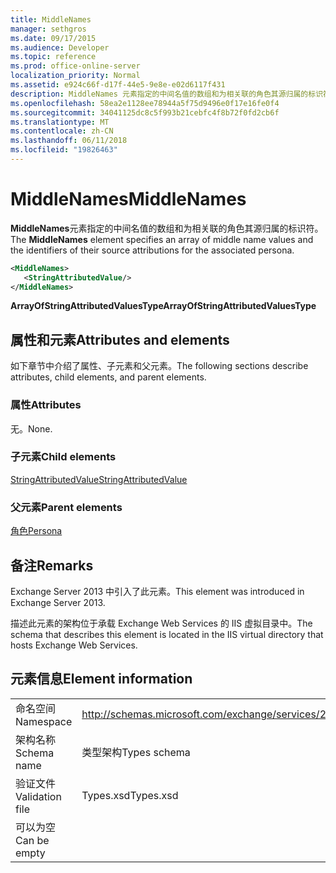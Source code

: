 ```yaml
---
title: MiddleNames
manager: sethgros
ms.date: 09/17/2015
ms.audience: Developer
ms.topic: reference
ms.prod: office-online-server
localization_priority: Normal
ms.assetid: e924c66f-d17f-44e5-9e8e-e02d6117f431
description: MiddleNames 元素指定的中间名值的数组和为相关联的角色其源归属的标识符。
ms.openlocfilehash: 58ea2e1128ee78944a5f75d9496e0f17e16fe0f4
ms.sourcegitcommit: 34041125dc8c5f993b21cebfc4f8b72f0fd2cb6f
ms.translationtype: MT
ms.contentlocale: zh-CN
ms.lasthandoff: 06/11/2018
ms.locfileid: "19826463"
---
```

# <a name="middlenames"></a><span data-ttu-id="80bcd-103">MiddleNames</span><span class="sxs-lookup"><span data-stu-id="80bcd-103">MiddleNames</span></span>

<span data-ttu-id="80bcd-104">**MiddleNames**元素指定的中间名值的数组和为相关联的角色其源归属的标识符。</span><span class="sxs-lookup"><span data-stu-id="80bcd-104">The **MiddleNames** element specifies an array of middle name values and the identifiers of their source attributions for the associated persona.</span></span> 
  
```XML
<MiddleNames>
   <StringAttributedValue/>
</MiddleNames>
```

 <span data-ttu-id="80bcd-105">**ArrayOfStringAttributedValuesType**</span><span class="sxs-lookup"><span data-stu-id="80bcd-105">**ArrayOfStringAttributedValuesType**</span></span>
## <a name="attributes-and-elements"></a><span data-ttu-id="80bcd-106">属性和元素</span><span class="sxs-lookup"><span data-stu-id="80bcd-106">Attributes and elements</span></span>

<span data-ttu-id="80bcd-107">如下章节中介绍了属性、子元素和父元素。</span><span class="sxs-lookup"><span data-stu-id="80bcd-107">The following sections describe attributes, child elements, and parent elements.</span></span>
  
### <a name="attributes"></a><span data-ttu-id="80bcd-108">属性</span><span class="sxs-lookup"><span data-stu-id="80bcd-108">Attributes</span></span>

<span data-ttu-id="80bcd-109">无。</span><span class="sxs-lookup"><span data-stu-id="80bcd-109">None.</span></span>
  
### <a name="child-elements"></a><span data-ttu-id="80bcd-110">子元素</span><span class="sxs-lookup"><span data-stu-id="80bcd-110">Child elements</span></span>

[<span data-ttu-id="80bcd-111">StringAttributedValue</span><span class="sxs-lookup"><span data-stu-id="80bcd-111">StringAttributedValue</span></span>](stringattributedvalue.md)
  
### <a name="parent-elements"></a><span data-ttu-id="80bcd-112">父元素</span><span class="sxs-lookup"><span data-stu-id="80bcd-112">Parent elements</span></span>

[<span data-ttu-id="80bcd-113">角色</span><span class="sxs-lookup"><span data-stu-id="80bcd-113">Persona</span></span>](persona.md)
  
## <a name="remarks"></a><span data-ttu-id="80bcd-114">备注</span><span class="sxs-lookup"><span data-stu-id="80bcd-114">Remarks</span></span>

<span data-ttu-id="80bcd-115">Exchange Server 2013 中引入了此元素。</span><span class="sxs-lookup"><span data-stu-id="80bcd-115">This element was introduced in Exchange Server 2013.</span></span>
  
<span data-ttu-id="80bcd-116">描述此元素的架构位于承载 Exchange Web Services 的 IIS 虚拟目录中。</span><span class="sxs-lookup"><span data-stu-id="80bcd-116">The schema that describes this element is located in the IIS virtual directory that hosts Exchange Web Services.</span></span>
  
## <a name="element-information"></a><span data-ttu-id="80bcd-117">元素信息</span><span class="sxs-lookup"><span data-stu-id="80bcd-117">Element information</span></span>

|||
|:-----|:-----|
|<span data-ttu-id="80bcd-118">命名空间</span><span class="sxs-lookup"><span data-stu-id="80bcd-118">Namespace</span></span>  <br/> |http://schemas.microsoft.com/exchange/services/2006/types  <br/> |
|<span data-ttu-id="80bcd-119">架构名称</span><span class="sxs-lookup"><span data-stu-id="80bcd-119">Schema name</span></span>  <br/> |<span data-ttu-id="80bcd-120">类型架构</span><span class="sxs-lookup"><span data-stu-id="80bcd-120">Types schema</span></span>  <br/> |
|<span data-ttu-id="80bcd-121">验证文件</span><span class="sxs-lookup"><span data-stu-id="80bcd-121">Validation file</span></span>  <br/> |<span data-ttu-id="80bcd-122">Types.xsd</span><span class="sxs-lookup"><span data-stu-id="80bcd-122">Types.xsd</span></span>  <br/> |
|<span data-ttu-id="80bcd-123">可以为空</span><span class="sxs-lookup"><span data-stu-id="80bcd-123">Can be empty</span></span>  <br/> ||
   

